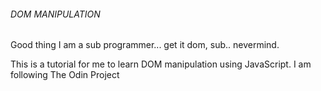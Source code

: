 ###### DOM MANIPULATION ########
Good thing I am a sub programmer... get it dom, sub.. nevermind.

This is a tutorial for me to learn DOM manipulation using JavaScript.
I am following The Odin Project